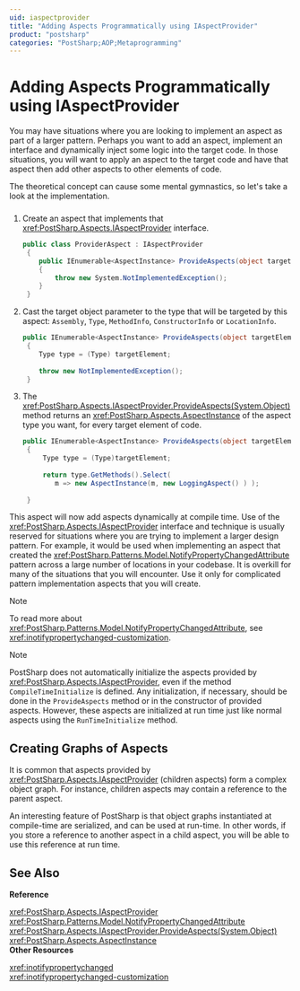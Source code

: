 ```yaml
---
uid: iaspectprovider
title: "Adding Aspects Programmatically using IAspectProvider"
product: "postsharp"
categories: "PostSharp;AOP;Metaprogramming"
---
```

# Adding Aspects Programmatically using IAspectProvider

You may have situations where you are looking to implement an aspect as part of a larger pattern. Perhaps you want to add an aspect, implement an interface and dynamically inject some logic into the target code. In those situations, you will want to apply an aspect to the target code and have that aspect then add other aspects to other elements of code.

The theoretical concept can cause some mental gymnastics, so let's take a look at the implementation.


### 

1. Create an aspect that implements that <xref:PostSharp.Aspects.IAspectProvider> interface. 

    ```csharp
    public class ProviderAspect : IAspectProvider 
     { 
        public IEnumerable<AspectInstance> ProvideAspects(object targetElement) 
        { 
            throw new System.NotImplementedException(); 
        } 
     }
    ```


2. Cast the target object parameter to the type that will be targeted by this aspect: `Assembly`, `Type`, `MethodInfo`, `ConstructorInfo` or `LocationInfo`. 

    ```csharp
    public IEnumerable<AspectInstance> ProvideAspects(object targetElement) 
     { 
        Type type = (Type) targetElement; 
     
        throw new NotImplementedException(); 
     }
    ```


3. The <xref:PostSharp.Aspects.IAspectProvider.ProvideAspects(System.Object)> method returns an <xref:PostSharp.Aspects.AspectInstance> of the aspect type you want, for every target element of code. 

    ```csharp
    public IEnumerable<AspectInstance> ProvideAspects(object targetElement) 
     { 
         Type type = (Type)targetElement; 
     
         return type.GetMethods().Select( 
            m => new AspectInstance(m, new LoggingAspect() ) ); 
     
     }
    ```


This aspect will now add aspects dynamically at compile time. Use of the <xref:PostSharp.Aspects.IAspectProvider> interface and technique is usually reserved for situations where you are trying to implement a larger design pattern. For example, it would be used when implementing an aspect that created the <xref:PostSharp.Patterns.Model.NotifyPropertyChangedAttribute> pattern across a large number of locations in your codebase. It is overkill for many of the situations that you will encounter. Use it only for complicated pattern implementation aspects that you will create. 

> [!NOTE]
> To read more about <xref:PostSharp.Patterns.Model.NotifyPropertyChangedAttribute>, see <xref:inotifypropertychanged-customization>. 

> [!NOTE]
> PostSharp does not automatically initialize the aspects provided by <xref:PostSharp.Aspects.IAspectProvider>, even if the method `CompileTimeInitialize` is defined. Any initialization, if necessary, should be done in the `ProvideAspects` method or in the constructor of provided aspects. 
However, these aspects are initialized at run time just like normal aspects using the `RunTimeInitialize` method. 


## Creating Graphs of Aspects

It is common that aspects provided by <xref:PostSharp.Aspects.IAspectProvider> (children aspects) form a complex object graph. For instance, children aspects may contain a reference to the parent aspect. 

An interesting feature of PostSharp is that object graphs instantiated at compile-time are serialized, and can be used at run-time. In other words, if you store a reference to another aspect in a child aspect, you will be able to use this reference at run time.

## See Also

**Reference**

<xref:PostSharp.Aspects.IAspectProvider>
<br><xref:PostSharp.Patterns.Model.NotifyPropertyChangedAttribute>
<br><xref:PostSharp.Aspects.IAspectProvider.ProvideAspects(System.Object)>
<br><xref:PostSharp.Aspects.AspectInstance>
<br>**Other Resources**

<xref:inotifypropertychanged>
<br><xref:inotifypropertychanged-customization>
<br>